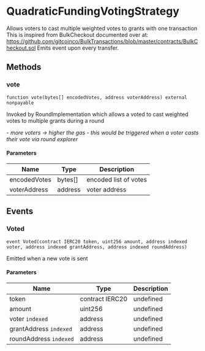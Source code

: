 # QuadraticFundingVotingStrategy





Allows voters to cast multiple weighted votes to grants with one transaction This is inspired from BulkCheckout documented over at: https://github.com/gitcoinco/BulkTransactions/blob/master/contracts/BulkCheckout.sol Emits event upon every transfer.



## Methods

### vote

```solidity
function vote(bytes[] encodedVotes, address voterAddress) external nonpayable
```

Invoked by RoundImplementation which allows a voted to cast weighted votes to multiple grants during a round

*- more voters -&gt; higher the gas - this would be triggered when a voter casts their vote via round explorer*

#### Parameters

| Name | Type | Description |
|---|---|---|
| encodedVotes | bytes[] | encoded list of votes |
| voterAddress | address | voter address |



## Events

### Voted

```solidity
event Voted(contract IERC20 token, uint256 amount, address indexed voter, address indexed grantAddress, address indexed roundAddress)
```

Emitted when a new vote is sent



#### Parameters

| Name | Type | Description |
|---|---|---|
| token  | contract IERC20 | undefined |
| amount  | uint256 | undefined |
| voter `indexed` | address | undefined |
| grantAddress `indexed` | address | undefined |
| roundAddress `indexed` | address | undefined |



